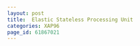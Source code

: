 ```yaml
---
layout: post
title:  Elastic Stateless Processing Unit
categories: XAP96
page_id: 61867021
---
```


